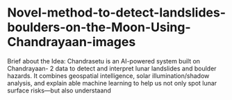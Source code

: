 # Novel-method-to-detect-landslides-boulders-on-the-Moon-Using-Chandrayaan-images
Brief about the Idea: Chandrasetu is an AI-powered system built on Chandrayaan- 2 data to detect and interpret lunar landslides and boulder hazards. It combines geospatial intelligence, solar illumination/shadow analysis, and explain able machine learning to help us not only spot lunar surface risks—but also understaand 
